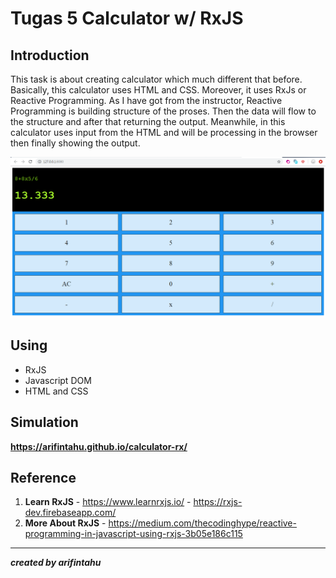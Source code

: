 # Tugas 5 Calculator w/ RxJS

## Introduction
This task is about creating calculator which much different that before. Basically, this calculator uses HTML and CSS. Moreover, it uses RxJs or Reactive Programming. As I have got from the instructor, Reactive Programming is building structure of the proses. Then the data will flow to the  structure and after that returning the output. Meanwhile, in this calculator uses input from the HTML and will be processing in the browser then finally showing the output.

![screenshoot](image.PNG)

## Using
+ RxJS
+ Javascript DOM
+ HTML and CSS

## Simulation
**https://arifintahu.github.io/calculator-rx/**

## Reference
1. **Learn RxJS** - https://www.learnrxjs.io/ - https://rxjs-dev.firebaseapp.com/
2. **More About RxJS** - https://medium.com/thecodinghype/reactive-programming-in-javascript-using-rxjs-3b05e186c115

---
***created by arifintahu***